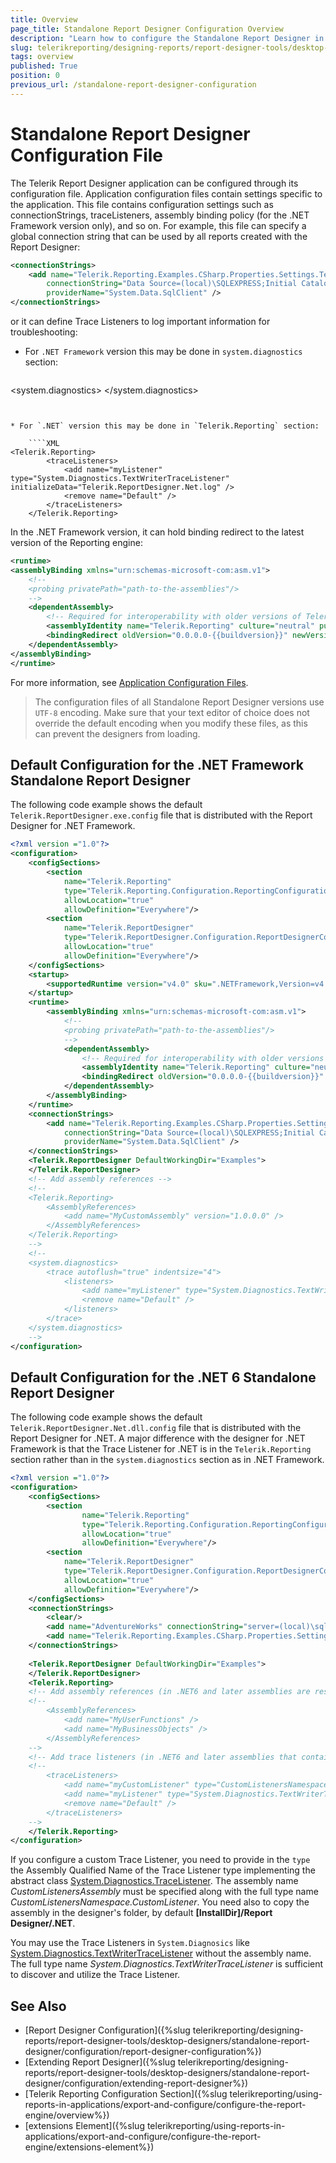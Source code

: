 ```yaml
---
title: Overview
page_title: Standalone Report Designer Configuration Overview
description: "Learn how to configure the Standalone Report Designer in Telerik Reporting through its Configuration file."
slug: telerikreporting/designing-reports/report-designer-tools/desktop-designers/standalone-report-designer/configuration/overview
tags: overview
published: True
position: 0
previous_url: /standalone-report-designer-configuration
---
```


# Standalone Report Designer Configuration File

The Telerik Report Designer application can be configured through its configuration file. Application configuration files contain settings specific to the application. This file contains configuration settings such as connectionStrings, traceListeners, assembly binding policy (for the .NET Framework version only), and so on. For example, this file can specify a global connection string that can be used by all reports created with the Report Designer:

````XML
<connectionStrings>
	<add name="Telerik.Reporting.Examples.CSharp.Properties.Settings.TelerikConnectionString"
		connectionString="Data Source=(local)\SQLEXPRESS;Initial Catalog=AdventureWorks;Integrated Security=SSPI"
		providerName="System.Data.SqlClient" />
</connectionStrings>
````

or it can define Trace Listeners to log important information for troubleshooting:

* For `.NET Framework` version this may be done in `system.diagnostics` section:

	````XML
<system.diagnostics>
		<trace autoflush="true" indentsize="4">
			<listeners>
				<add name="myListener" type="System.Diagnostics.TextWriterTraceListener" initializeData="C:\Temp\Telerik.ReportDesigner.log" />
				<remove name="Default" />
			</listeners>
		</trace>
	</system.diagnostics>
````


* For `.NET` version this may be done in `Telerik.Reporting` section:

	````XML
<Telerik.Reporting>
		<traceListeners>
			<add name="myListener" type="System.Diagnostics.TextWriterTraceListener"  initializeData="Telerik.ReportDesigner.Net.log" />
			<remove name="Default" />
		</traceListeners>
	</Telerik.Reporting>
````


In the .NET Framework version, it can hold binding redirect to the latest version of the Reporting engine:

````XML
<runtime>
<assemblyBinding xmlns="urn:schemas-microsoft-com:asm.v1">
	<!--
	<probing privatePath="path-to-the-assemblies"/>
	-->
	<dependentAssembly>
		<!-- Required for interoperability with older versions of Telerik Reporting -->
		<assemblyIdentity name="Telerik.Reporting" culture="neutral" publicKeyToken="a9d7983dfcc261be"/>
		<bindingRedirect oldVersion="0.0.0.0-{{buildversion}}" newVersion="{{buildversion}}"/>
	</dependentAssembly>
</assemblyBinding>
</runtime>
````

For more information, see [Application Configuration Files](https://learn.microsoft.com/en-us/previous-versions/visualstudio/visual-studio-2008/ms229689(v=vs.90)).

> The configuration files of all Standalone Report Designer versions use `UTF-8` encoding. Make sure that your text editor of choice does not override the default encoding when you modify these files, as this can prevent the designers from loading.

## Default Configuration for the .NET Framework Standalone Report Designer

The following code example shows the default `Telerik.ReportDesigner.exe.config` file that is distributed with the Report Designer for .NET Framework.

````XML
<?xml version ="1.0"?>
<configuration>
	<configSections>
		<section
			name="Telerik.Reporting"
			type="Telerik.Reporting.Configuration.ReportingConfigurationSection, Telerik.Reporting"
			allowLocation="true"
			allowDefinition="Everywhere"/>
		<section
			name="Telerik.ReportDesigner"
			type="Telerik.ReportDesigner.Configuration.ReportDesignerConfigurationSection, Telerik.ReportDesigner.Configuration"
			allowLocation="true"
			allowDefinition="Everywhere"/>
	</configSections>
	<startup>
		<supportedRuntime version="v4.0" sku=".NETFramework,Version=v4.0"/>
	</startup>
	<runtime>
		<assemblyBinding xmlns="urn:schemas-microsoft-com:asm.v1">
			<!--
			<probing privatePath="path-to-the-assemblies"/>
			-->
			<dependentAssembly>
				<!-- Required for interoperability with older versions of Telerik Reporting -->
				<assemblyIdentity name="Telerik.Reporting" culture="neutral" publicKeyToken="a9d7983dfcc261be"/>
				<bindingRedirect oldVersion="0.0.0.0-{{buildversion}}" newVersion="{{buildversion}}"/>
			</dependentAssembly>
		</assemblyBinding>
	</runtime>
	<connectionStrings>
		<add name="Telerik.Reporting.Examples.CSharp.Properties.Settings.TelerikConnectionString"
			connectionString="Data Source=(local)\SQLEXPRESS;Initial Catalog=AdventureWorks;Integrated Security=SSPI"
			providerName="System.Data.SqlClient" />
	</connectionStrings>
	<Telerik.ReportDesigner DefaultWorkingDir="Examples">
	</Telerik.ReportDesigner>
	<!-- Add assembly references -->
	<!--
	<Telerik.Reporting>
		<AssemblyReferences>
			<add name="MyCustomAssembly" version="1.0.0.0" />
		</AssemblyReferences>
	</Telerik.Reporting>
	-->
	<!--
	<system.diagnostics>
		<trace autoflush="true" indentsize="4">
			<listeners>
				<add name="myListener" type="System.Diagnostics.TextWriterTraceListener" initializeData="C:\Temp\Telerik.ReportDesigner.log" />
				<remove name="Default" />
			</listeners>
		</trace>
	</system.diagnostics>
	-->
</configuration>
````


## Default Configuration for the .NET 6 Standalone Report Designer

The following code example shows the default `Telerik.ReportDesigner.Net.dll.config` file that is distributed with the Report Designer for .NET. A major difference with the designer for .NET Framework is that the Trace Listener for .NET is in the `Telerik.Reporting` section rather than in the `system.diagnostics` section as in .NET Framework.

````XML
<?xml version ="1.0"?>
<configuration>
	<configSections>
		<section
				name="Telerik.Reporting"
				type="Telerik.Reporting.Configuration.ReportingConfigurationSection, Telerik.Reporting"
				allowLocation="true"
				allowDefinition="Everywhere"/>
		<section
			name="Telerik.ReportDesigner"
			type="Telerik.ReportDesigner.Configuration.ReportDesignerConfigurationSection, Telerik.ReportDesigner.Configuration"
			allowLocation="true"
			allowDefinition="Everywhere"/>
	</configSections>
	<connectionStrings>
		<clear/>
		<add name="AdventureWorks" connectionString="server=(local)\sqlexpress;database=AdventureWorks;integrated security=true;" providerName="System.Data.SqlClient"/>
		<add name="Telerik.Reporting.Examples.CSharp.Properties.Settings.TelerikConnectionString" connectionString="server=(local)\sqlexpress;database=AdventureWorks;integrated security=true;" providerName="System.Data.SqlClient"/>
	</connectionStrings>
	
	<Telerik.ReportDesigner DefaultWorkingDir="Examples">
	</Telerik.ReportDesigner>
	<Telerik.Reporting>
	<!-- Add assembly references (in .NET6 and later assemblies are resolved by file name) -->
	<!--
		<AssemblyReferences>
			<add name="MyUserFunctions" />
			<add name="MyBusinessObjects" />
		</AssemblyReferences>
	-->
	<!-- Add trace listeners (in .NET6 and later assemblies that contain custom listeners are resolved by file name)-->
	<!--
		<traceListeners>
			<add name="myCustomListener" type="CustomListenersNamespace.CustomListener, CustomListenersAssembly"  initializeData="Telerik.ReportDesigner.custom.log" />
			<add name="myListener" type="System.Diagnostics.TextWriterTraceListener"  initializeData="Telerik.ReportDesigner.Net.log" />
			<remove name="Default" />
		</traceListeners>
	-->
	</Telerik.Reporting>
</configuration>
````

If you configure a custom Trace Listener, you need to provide in the `type` the Assembly Qualified Name of the Trace Listener type implementing the abstract class [System.Diagnostics.TraceListener](https://learn.microsoft.com/en-us/dotnet/api/system.diagnostics.tracelistener?view=net-6.0). The assembly name _CustomListenersAssembly_ must be specified along with the full type name _CustomListenersNamespace.CustomListener_. You need also to copy the assembly in the designer's folder, by default __[InstallDir]/Report Designer/.NET__.

You may use the Trace Listeners in `System.Diagnosics` like [System.Diagnostics.TextWriterTraceListener](https://learn.microsoft.com/en-us/dotnet/api/system.diagnostics.textwritertracelistener?view=net-6.0) without the assembly name. The full type name _System.Diagnostics.TextWriterTraceListener_ is sufficient to discover and utilize the Trace Listener.

## See Also

* [Report Designer Configuration]({%slug telerikreporting/designing-reports/report-designer-tools/desktop-designers/standalone-report-designer/configuration/report-designer-configuration%})
* [Extending Report Designer]({%slug telerikreporting/designing-reports/report-designer-tools/desktop-designers/standalone-report-designer/configuration/extending-report-designer%})
* [Telerik Reporting Configuration Section]({%slug telerikreporting/using-reports-in-applications/export-and-configure/configure-the-report-engine/overview%})
* [extensions Element]({%slug telerikreporting/using-reports-in-applications/export-and-configure/configure-the-report-engine/extensions-element%})

